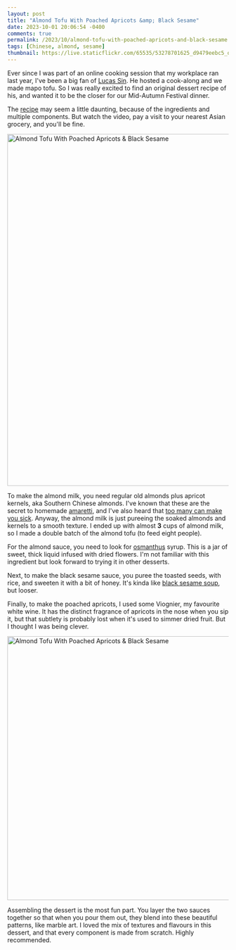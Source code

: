 ```yaml
---
layout: post
title: "Almond Tofu With Poached Apricots &amp; Black Sesame"
date: 2023-10-01 20:06:54 -0400
comments: true
permalink: /2023/10/almond-tofu-with-poached-apricots-and-black-sesame.html
tags: [Chinese, almond, sesame]
thumbnail: https://live.staticflickr.com/65535/53278701625_d9479eebc5_q.jpg
---
```


Ever since I was part of an online cooking session that my workplace
ran last year, I've been a big fan of [Lucas Sin](https://www.instagram.com/lucas.sin/). He hosted a cook-along and we made mapo tofu. So I
was really excited to find an original dessert recipe of his, and
wanted it to be the closer for our Mid-Autumn Festival dinner.

The [recipe](https://food52.com/recipes/88578-almond-tofu-with-poached-apricots-and-black-sesame) may seem a little daunting, because of
the ingredients and multiple components. But watch the video,
pay a visit to your nearest Asian grocery, and you'll be fine.

<a data-flickr-embed="true" href="https://www.flickr.com/photos/gnuf/53278701640/in/photostream/" title="Almond Tofu With Poached Apricots &amp; Black Sesame"><img src="https://live.staticflickr.com/65535/53278701640_7ac373727f_c.jpg" width="600" height="800" alt="Almond Tofu With Poached Apricots &amp; Black Sesame"/></a><script async src="//embedr.flickr.com/assets/client-code.js" charset="utf-8"></script>

To make the almond milk, you need regular old almonds plus
apricot kernels, aka Southern Chinese almonds. I've known that these
are the secret to homemade [amaretti](/2005/09/amaretti.html), and
I've also heard that [too many can make you sick](https://www.canada.ca/en/health-canada/services/food-nutrition/reports-publications/food-safety/cyanide-bitter-apricot-kernels.html). Anyway, the almond milk is just
pureeing the soaked almonds and kernels to a smooth texture.
I ended up with almost **3** cups of almond milk, so I made a double
batch of the almond tofu (to feed eight people).

For the almond sauce, you need to look for [osmanthus](https://en.wikipedia.org/wiki/Osmanthus) syrup. This is a jar of sweet, thick liquid 
infused with dried flowers. I'm not familiar with this ingredient
but look forward to trying it in other desserts.

Next, to make the black sesame sauce, you puree the toasted seeds,
with rice, and sweeten it with a bit of honey. It's kinda like
[black sesame soup](/2023/01/black-sesame-soup-hei-zhi-ma-hu.html), but looser.

Finally, to make the poached apricots, I used some Viognier, my favourite
white wine. It has the distinct fragrance of apricots in the nose
when you sip it, but that subtlety is probably lost when it's used
to simmer dried fruit. But I thought I was being clever.

<a data-flickr-embed="true" href="https://www.flickr.com/photos/gnuf/53278701625/in/photostream/" title="Almond Tofu With Poached Apricots &amp; Black Sesame"><img src="https://live.staticflickr.com/65535/53278701625_d9479eebc5_c.jpg" width="800" height="600" alt="Almond Tofu With Poached Apricots &amp; Black Sesame"/></a><script async src="//embedr.flickr.com/assets/client-code.js" charset="utf-8"></script>

Assembling the dessert is the most fun part. You layer the two sauces
together so that when you pour them out, they blend into these beautiful
patterns, like marble art. I loved the mix of
textures and flavours in this dessert, and that every component is
made from scratch. Highly recommended. 
